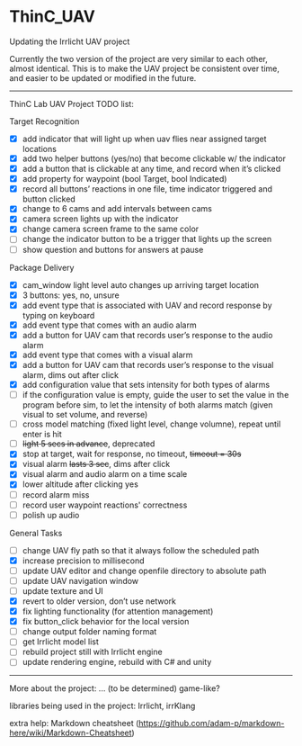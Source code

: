 # ThinC_UAV
Updating the Irrlicht UAV project

Currently the two version of the project are very similar to each other, almost identical. This is
to make the UAV project be consistent over time, and easier to be updated or modified in the future.

---------------------------------------------

ThinC Lab UAV Project TODO list:

Target Recognition
* [x] add indicator that will light up when uav flies near assigned target locations
* [x] add two helper buttons (yes/no) that become clickable w/ the indicator
* [x] add a button that is clickable at any time, and record when it’s clicked
* [x] add property for waypoint (bool Target, bool Indicated)
* [x] record all buttons’ reactions in one file, time indicator triggered and button clicked
* [x] change to 6 cams and add intervals between cams
* [x] camera screen lights up with the indicator
* [x] change camera screen frame to the same color
* [ ] change the indicator button to be a trigger that lights up the screen
* [ ] show question and buttons for answers at pause

Package Delivery
* [x] cam_window light level auto changes up arriving target location
* [x] 3 buttons: yes, no, unsure
* [x] add event type that is associated with UAV and record response by typing on keyboard
* [x] add event type that comes with an audio alarm
* [x] add a button for UAV cam that records user’s response to the audio alarm
* [x] add event type that comes with a visual alarm
* [x] add a button for UAV cam that records user’s response to the visual alarm, dims out after click
* [x] add configuration value that sets intensity for both types of alarms
* [ ] if the configuration value is empty, guide the user to set the value in the program before sim, to let the intensity of both alarms match (given visual to set volume, and reverse)
* [ ] cross model matching (fixed light level, change volumne), repeat until enter is hit
* [ ] ~~light 5 secs in advance~~, deprecated
* [x] stop at target, wait for response, no timeout, ~~timeout = 30s~~
* [x] visual alarm ~~lasts 3 sec~~, dims after click
* [x] visual alarm and audio alarm on a time scale
* [x] lower altitude after clicking yes
* [ ] record alarm miss
* [ ] record user waypoint reactions' correctness
* [ ] polish up audio

General Tasks
* [ ] change UAV fly path so that it always follow the scheduled path
* [x] increase precision to millisecond
* [ ] update UAV editor and change openfile directory to absolute path
* [ ] update UAV navigation window
* [ ] update texture and UI
* [x] revert to older version, don’t use network
* [x] fix lighting functionality (for attention management)
* [x] fix button_click behavior for the local version
* [ ] change output folder naming format
* [ ] get Irrlicht model list
* [ ] rebuild project still with Irrlicht engine
* [ ] update rendering engine, rebuild with C# and unity

--------------------
More about the project: ... (to be determined)
game-like?

libraries being used in the project:
Irrlicht, irrKlang

extra help: Markdown cheatsheet (https://github.com/adam-p/markdown-here/wiki/Markdown-Cheatsheet)
